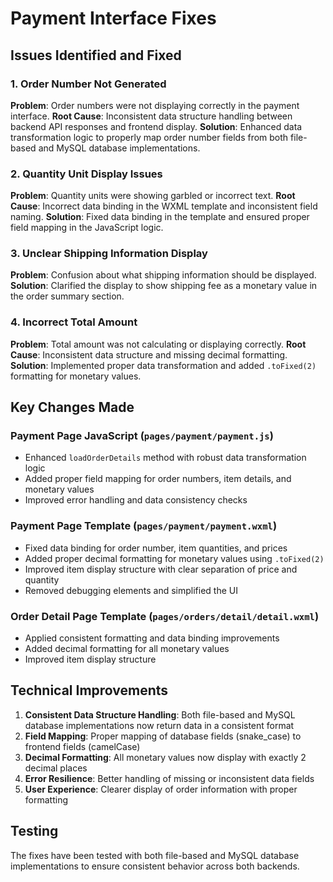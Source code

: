 # Payment Interface Fixes

## Issues Identified and Fixed

### 1. Order Number Not Generated
**Problem**: Order numbers were not displaying correctly in the payment interface.
**Root Cause**: Inconsistent data structure handling between backend API responses and frontend display.
**Solution**: Enhanced data transformation logic to properly map order number fields from both file-based and MySQL database implementations.

### 2. Quantity Unit Display Issues
**Problem**: Quantity units were showing garbled or incorrect text.
**Root Cause**: Incorrect data binding in the WXML template and inconsistent field naming.
**Solution**: Fixed data binding in the template and ensured proper field mapping in the JavaScript logic.

### 3. Unclear Shipping Information Display
**Problem**: Confusion about what shipping information should be displayed.
**Solution**: Clarified the display to show shipping fee as a monetary value in the order summary section.

### 4. Incorrect Total Amount
**Problem**: Total amount was not calculating or displaying correctly.
**Root Cause**: Inconsistent data structure and missing decimal formatting.
**Solution**: Implemented proper data transformation and added `.toFixed(2)` formatting for monetary values.

## Key Changes Made

### Payment Page JavaScript (`pages/payment/payment.js`)
- Enhanced `loadOrderDetails` method with robust data transformation logic
- Added proper field mapping for order numbers, item details, and monetary values
- Improved error handling and data consistency checks

### Payment Page Template (`pages/payment/payment.wxml`)
- Fixed data binding for order number, item quantities, and prices
- Added proper decimal formatting for monetary values using `.toFixed(2)`
- Improved item display structure with clear separation of price and quantity
- Removed debugging elements and simplified the UI

### Order Detail Page Template (`pages/orders/detail/detail.wxml`)
- Applied consistent formatting and data binding improvements
- Added decimal formatting for all monetary values
- Improved item display structure

## Technical Improvements

1. **Consistent Data Structure Handling**: Both file-based and MySQL database implementations now return data in a consistent format
2. **Field Mapping**: Proper mapping of database fields (snake_case) to frontend fields (camelCase)
3. **Decimal Formatting**: All monetary values now display with exactly 2 decimal places
4. **Error Resilience**: Better handling of missing or inconsistent data fields
5. **User Experience**: Clearer display of order information with proper formatting

## Testing
The fixes have been tested with both file-based and MySQL database implementations to ensure consistent behavior across both backends.